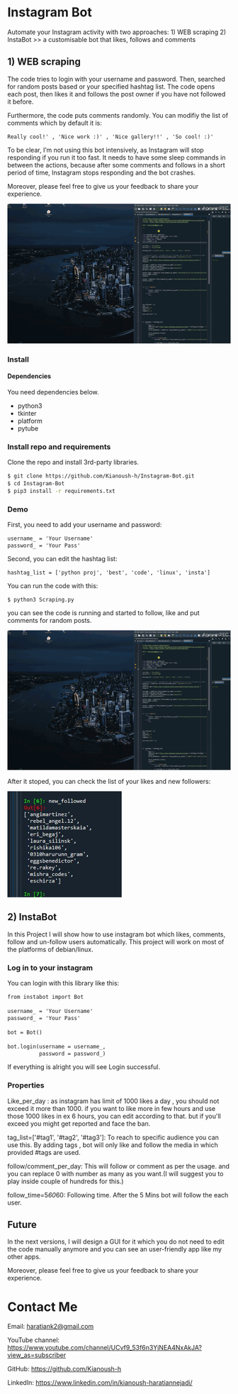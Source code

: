 # Instagram Bot
 Automate your Instagram activity with two approaches:
	1) WEB scraping 
	2) InstaBot >> a customisable bot that likes, follows and comments

	


## 1) WEB scraping

The code tries to login with your username and password. Then, searched for random posts based or your specified hashtag list. The code opens each post, then likes it and follows the post owner if you have not followed it before.

Furthermore, the code puts comments randomly. You can modifiy the list of comments which by default it is:

```
Really cool!' , 'Nice work :)' , 'Nice gallery!!' , 'So cool! :)'

```


To be clear, I’m not using this bot intensively, as Instagram will stop responding if you run it too fast. It needs to have some sleep commands in between the actions, because after some comments and follows in a short period of time, Instagram stops responding and the bot crashes.




Moreover, please feel free to give us your feedback to share your experience.



![Instagram](./etc/scrap-sample.gif)




### Install

#### Dependencies

You need dependencies below.

- python3
- tkinter
- platform
- pytube


### Install repo and requirements

Clone the repo and install 3rd-party libraries.

```bash
$ git clone https://github.com/Kianoush-h/Instagram-Bot.git
$ cd Instagram-Bot
$ pip3 install -r requirements.txt
```




### Demo

First, you need to add your username and password:

```
username_ = 'Your Username'
password_ = 'Your Pass'
```

Second, you can edit the hashtag list:

``` 
hashtag_list = ['python proj', 'best', 'code', 'linux', 'insta']

```

You can run the code with this:

```
$ python3 Scraping.py
```

you can see the code is running and started to follow, like and put comments for random posts. 

![Instagram](./etc/scrap-sample.gif)



After it stoped, you can check the list of your likes and new followers:

![Instagram](./etc/scrap_follower_1.JPG)





## 2) InstaBot

In this Project I will show how to use instagram bot which likes, comments, follow and un-follow users automatically. This project will work on most of the platforms of debian/linux. 



### Log in to your instagram

You can login with this library like this:

```
from instabot import Bot

username_ = 'Your Username'
password_ = 'Your Pass'

bot = Bot()

bot.login(username = username_,
          password = password_)
```



If everything is alright you will see Login successful. 



### Properties

Like_per_day : as instagram has limit of 1000 likes a day , you should not exceed it more than 1000. if you want to like more in few hours and use those 1000 likes in ex 6 hours, you can edit according to that. but if you'll exceed you might get reported and face the ban.

tag_list=['#tag1', '#tag2', '#tag3']: To reach to specific audience you can use this. By adding tags , bot will only like and follow the media in which provided #tags are used.

follow/comment_per_day: This will follow or comment as per the usage. and you can replace 0 with number as many as you want.(I will suggest you to play inside couple of hundreds for this.)

follow_time=5*60*60:  Following time. After the 5 Mins bot will follow the each user.



## Future

In the next versions, I will design a GUI for it which you do not need to edit the code manually anymore and you can see an user-friendly app like my other apps.


Moreover, please feel free to give us your feedback to share your experience.


# Contact Me

Email: haratiank2@gmail.com

YouTube channel: https://www.youtube.com/channel/UCvf9_53f6n3YjNEA4NxAkJA?view_as=subscriber

GitHub: https://github.com/Kianoush-h

LinkedIn: https://www.linkedin.com/in/kianoush-haratiannejadi/

